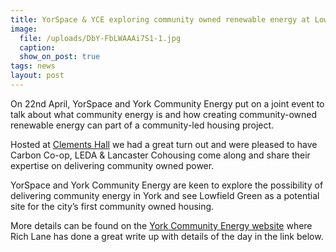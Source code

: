 ```yaml
---
title: YorSpace & YCE exploring community owned renewable energy at Lowfield Green
image:
  file: /uploads/DbY-FbLWAAAi7S1-1.jpg
  caption:
  show_on_post: true
tags: news
layout: post
---
```

On 22nd April, YorSpace and York Community Energy  put on a joint event to talk about what community energy is and how creating community-owned renewable energy can part of a community-led housing project.

Hosted at [Clements Hall](http://www.clementshall.org.uk/) we had a great turn out and were pleased to have Carbon Co-op, LEDA & Lancaster Cohousing come along and share their expertise on delivering community owned power.

YorSpace and York Community Energy are keen to explore the possibility of delivering community energy in York and see Lowfield Green as a potential site for the city’s first community owned housing.

More details can be found on the [York Community Energy website](http://yorkcommunityenergy.org.uk/expert-views-on-community-energy-and-lowfield-green/) where Rich Lane has done a great write up with details of the day in the link below.
